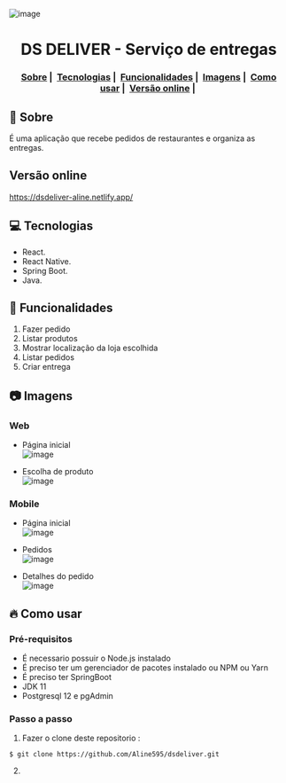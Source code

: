 ![image](https://user-images.githubusercontent.com/56769013/103669528-35e6cf80-4f57-11eb-84a2-f5e4eb527eb7.png)

<h1 align="center">
DS DELIVER - Serviço de entregas
</h1>
<h3 align="center">
  <a href="#dog-sobre">Sobre</a>&nbsp;|&nbsp;
  <a href="#computer-tecnologias">Tecnologias</a>&nbsp;|&nbsp;
  <a href="#pizza-funcionalidades">Funcionalidades</a>&nbsp;|&nbsp;
  <a href="#camera-imagens">Imagens</a>&nbsp;|&nbsp;
  <a href="#fire-como-usar">Como usar</a>&nbsp;|&nbsp;
  <a href="#versao-online">Versão online</a>&nbsp;|&nbsp;
</h3>

## :dog: Sobre
É uma aplicação que recebe pedidos de restaurantes e organiza as entregas.

## Versão online

https://dsdeliver-aline.netlify.app/

## :computer: Tecnologias

- React. 
- React Native.
- Spring Boot.  
- Java.  

## :pizza: Funcionalidades
1. Fazer pedido  
2. Listar produtos  
3. Mostrar localização da loja escolhida  
4. Listar pedidos  
5. Criar entrega   

## :camera: Imagens

### Web  
- Página inicial  
![image](https://user-images.githubusercontent.com/56769013/103668506-eeac0f00-4f55-11eb-8bfd-4c74ed59460c.png)  
  
- Escolha de produto  
![image](https://user-images.githubusercontent.com/56769013/103668913-7265fb80-4f56-11eb-90f1-1dd2bad9d890.png)  

### Mobile 

- Página inicial  
![image](https://user-images.githubusercontent.com/56769013/103669175-c8d33a00-4f56-11eb-9a25-6425beec2f91.png)  

- Pedidos  
![image](https://user-images.githubusercontent.com/56769013/103669284-e902f900-4f56-11eb-8ed9-fbd8d2ce3045.png)  

- Detalhes do pedido  
![image](https://user-images.githubusercontent.com/56769013/103669380-0932b800-4f57-11eb-95ab-5255f6a4436b.png)  

## :fire: Como usar

### Pré-requisitos

  - É necessario possuir o Node.js instalado
  - É preciso ter um gerenciador de pacotes instalado ou NPM ou Yarn
  - É preciso ter SpringBoot  
  - JDK 11  
  - Postgresql 12 e pgAdmin  
 
### Passo a passo

1. Fazer o clone deste repositorio :
````
$ git clone https://github.com/Aline595/dsdeliver.git
````

2.
